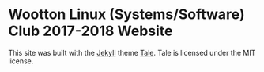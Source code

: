 # Wootton Linux (Systems/Software) Club 2017-2018 Website

This site was built with the [Jekyll](https://jekyllrb.com/) theme [Tale](https://github.com/chesterhow/tale). Tale is licensed under the MIT license.


